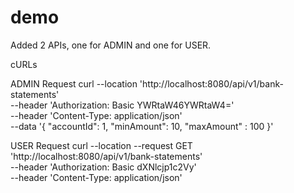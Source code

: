 # demo
Added 2 APIs, one for ADMIN and one for USER.


cURLs

ADMIN Request
curl --location 'http://localhost:8080/api/v1/bank-statements' \
--header 'Authorization: Basic YWRtaW46YWRtaW4=' \
--header 'Content-Type: application/json' \
--data '{
    "accountId": 1,
    "minAmount": 10,
    "maxAmount" : 100
}'

USER Request
curl --location --request GET 'http://localhost:8080/api/v1/bank-statements' \
--header 'Authorization: Basic dXNlcjp1c2Vy' \
--header 'Content-Type: application/json'
